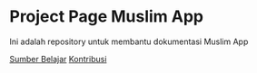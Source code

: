 # Project Page Muslim App

Ini adalah repository untuk membantu dokumentasi Muslim App

[Sumber Belajar](LEARNMATERIALS.md)
[Kontribusi](CONTRIBUTION.md)